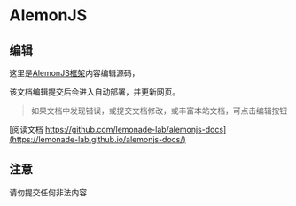 # AlemonJS

## 编辑

这里是[AlemonJS框架](https://github.com/lemonade-lab/alemonjs)内容编辑源码，

该文档编辑提交后会进入自动部署，并更新网页。

> 如果文档中发现错误，或提交文档修改，或丰富本站文档，可点击编辑按钮

[阅读文档 https://github.com/lemonade-lab/alemonjs-docs](https://lemonade-lab.github.io/alemonjs-docs/)

## 注意

请勿提交任何非法内容
